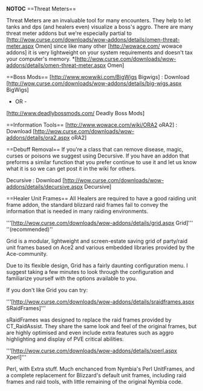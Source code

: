 __NOTOC__
==Threat Meters==

Threat Meters are an invaluable tool for many encounters. They help to let tanks and dps (and healers even) visualize a boss's aggro. There are many threat meter addons but we're especially partial to [http://wow.curse.com/downloads/wow-addons/details/omen-threat-meter.aspx Omen] since like many other [http://wowace.com/ wowace addons] it is very lightweight on your system requirements and doesn't tax your computer's memory.
*[http://wow.curse.com/downloads/wow-addons/details/omen-threat-meter.aspx Omen]



==Boss Mods==
[http://www.wowwiki.com/BigWigs Bigwigs] : Download [http://wow.curse.com/downloads/wow-addons/details/big-wigs.aspx BigWigs]

- OR -

[http://www.deadlybossmods.com/ Deadly Boss Mods]

==Information Tools==
[http://www.wowace.com/wiki/ORA2 oRA2] : Download [http://wow.curse.com/downloads/wow-addons/details/ora2.aspx oRA2]


==Debuff Removal==
If you're a class that can remove disease, magic, curses or poisons we suggest using Decursive. If you have an addon that preforms a similar function that you prefer continue to use it and let us know what it is so we can get post it in the wiki for others. 

Decursive : Download [http://wow.curse.com/downloads/wow-addons/details/decursive.aspx Decursive]


==Healer Unit Frames==
All Healers are required to have a good raiding unit frame addon, the standard blizzard raid frames fail to convey the information that is needed in many raiding environments.


'''[http://wow.curse.com/downloads/wow-addons/details/grid.aspx Grid]''' ''(recommended)''

Grid is a modular, lightweight and screen-estate saving grid of party/raid unit frames based on Ace2 and various embedded libraries provided by the Ace-community.

Due to its flexible design, Grid has a fairly daunting configuration menu. I suggest taking a few minutes to look through the configuration and familiarize yourself with the options available to you.


If you don't like Grid you can try:


'''[http://wow.curse.com/downloads/wow-addons/details/sraidframes.aspx SRaidFrames]'''

sRaidFrames was designed to replace the raid frames provided by CT_RaidAssist. They share the same look and feel of the original frames, but are highly optimised and even include extra features such as aggro highlighting and display of PVE critical abilities.


'''[http://wow.curse.com/downloads/wow-addons/details/xperl.aspx Xperl]'''

Perl, with Extra stuff. Much enchanced from Nymbia's Perl UnitFrames, and a complete replacement for Blizzard's default unit frames, including raid frames and raid tools, with little remaining of the original Nymbia code.